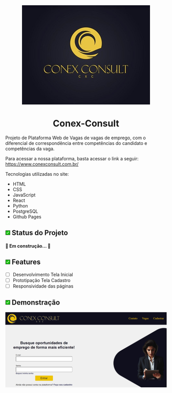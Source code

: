<div align="center">
    <img width = "imagem" title = "Logo da iamagem" src=imagens/logo_ajustada.jpg>
</div>
<h1 align="center">Conex-Consult</h1>
<p align="left">Projeto de Plataforma Web de Vagas de vagas de emprego, com o diferencial de correspondência entre competências do candidato e competências da vaga.</p>

Para acessar a nossa plataforma, basta acessar o link a seguir: https://www.conexconsult.com.br/

Tecnologias utilizadas no site:

- HTML
- CSS
- JavaScript
- React
- Python
- PostgreSQL
- Github Pages



<h2 align="left">
<div>
    <img  width=15 src=flag.jpg>         Status do Projeto
</div>
</h2>
<h4 align = "left">
   🚧 Em construção...  🚧
</h4>

<h2 align="left">
<div>
    <img  width=15 src=flag.jpg>         Features
</div>
</h2>

- [ ] Desenvolvimento Tela Inicial
- [ ] Prototipação Tela Cadastro
- [ ] Responsividade das páginas

<h2 align="left">
<div>
    <img  width=15 src=flag.jpg>         Demonstração
</div>
</h2>

<div align="center">
    <img width = "imagem" title = "Logo Index" src=imagens/Index.jpg>
</div>








